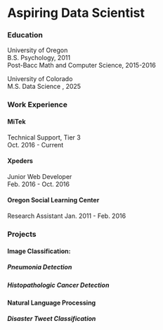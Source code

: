 # Aspiring Data Scientist

### Education
University of Oregon\
B.S. Psychology, 2011\
Post-Bacc Math and Computer Science, 2015-2016

University of Colorado\
M.S. Data Science , 2025

### Work Experience
#### MiTek
Technical Support, Tier 3 \
Oct. 2016 - Current 

#### Xpeders
Junior Web Developer \
Feb. 2016 - Oct. 2016

#### Oregon Social Learning Center
Research Assistant
Jan. 2011 - Feb. 2016

### Projects

#### Image Classification:

##### Pneumonia Detection

##### Histopathologic Cancer Detection

#### Natural Language Processing

##### Disaster Tweet Classification



